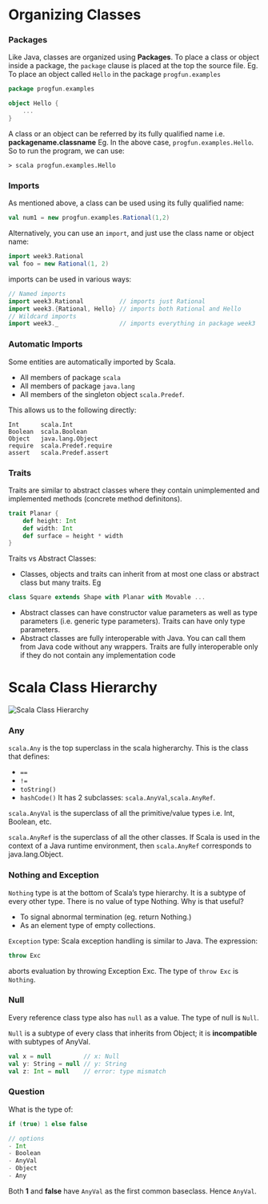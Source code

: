 # Organizing Classes 

### Packages

Like Java, classes are organized using **Packages**. To place a class or object inside a package, the `package` clause is placed at the top the source file.
Eg. To place an object called `Hello` in the package `progfun.examples`
```scala
package progfun.examples

object Hello { 
    ... 
}
```
A class or an object can be referred by its fully qualified name i.e. **packagename.classname** Eg. In the above case, `progfun.examples.Hello`. So to run the program, we can use:
```
> scala progfun.examples.Hello
```

### Imports

As mentioned above, a class can be used using its fully qualified name:
```scala
val num1 = new progfun.examples.Rational(1,2)
```
Alternatively, you can use an `import`, and just use the class name or object name:
```scala
import week3.Rational
val foo = new Rational(1, 2)
```
imports can be used in various ways:
```scala
// Named imports
import week3.Rational          // imports just Rational
import week3.{Rational, Hello} // imports both Rational and Hello
// Wildcard imports
import week3._                 // imports everything in package week3
```

### Automatic Imports

Some entities are automatically imported by Scala.
* All members of package `scala`
* All members of package `java.lang`
* All members of the singleton object `scala.Predef`.

This allows us to the following directly:
```
Int      scala.Int
Boolean  scala.Boolean
Object   java.lang.Object
require  scala.Predef.require
assert   scala.Predef.assert
```

### Traits

Traits are similar to abstract classes where they contain unimplemented and implemented methods (concrete method definitons). 
```scala
trait Planar {
    def height: Int
    def width: Int
    def surface = height * width
}
```
Traits vs Abstract Classes:
* Classes, objects and traits can inherit from at most one class or abstract class but many traits. Eg
``` scala
class Square extends Shape with Planar with Movable ...
```
* Abstract classes can have constructor value parameters as well as type parameters (i.e. generic type parameters). Traits can have only type parameters. 
* Abstract classes are fully interoperable with Java. You can call them from Java code without any wrappers. Traits are fully interoperable only if they do not contain any implementation code

# Scala Class Hierarchy

![Scala Class Hierarchy](https://github.com/rohitvg/scala-principles-1/blob/master/resources/images/scala_class_hierararchy.png) 

### Any
`scala.Any` is the top superclass in the scala higherarchy. This is the class that defines:
*  `==`
* `!=`
* `toString()` 
* `hashCode()`
It has 2 subclasses: `scala.AnyVal`,`scala.AnyRef`. 

`scala.AnyVal` is the superclass of all the primitive/value types i.e. Int, Boolean, etc. 

`scala.AnyRef` is the superclass of all the other classes. If Scala is used in the context of a Java runtime environment, then `scala.AnyRef` corresponds to java.lang.Object.

### Nothing and Exception

`Nothing` type is at the bottom of Scala’s type hierarchy. It is a subtype of every other type. There is no value of type Nothing.
Why is that useful?
* To signal abnormal termination (eg. return Nothing.)
* As an element type of empty collections.

`Exception` type: Scala exception handling is similar to Java. The expression:
```scala
throw Exc
```
aborts evaluation by throwing Exception Exc.
The type of `throw Exc` is `Nothing`.

### Null

Every reference class type also has `null` as a value. The type of null is `Null`.

`Null` is a subtype of every class that inherits from Object; it is **incompatible** with subtypes of AnyVal.
```scala
val x = null         // x: Null
val y: String = null // y: String
val z: Int = null    // error: type mismatch
```

### Question
What is the type of:
```scala
if (true) 1 else false

// options
- Int
- Boolean
- AnyVal
- Object
- Any
```
Both **1** and **false** have `AnyVal` as the first common baseclass. Hence `AnyVal`.